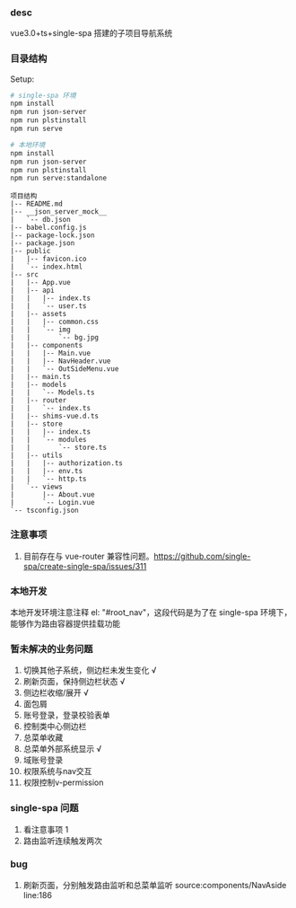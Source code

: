 ### desc

vue3.0+ts+single-spa 搭建的子项目导航系统

### 目录结构

Setup:

```sh
# single-spa 环境
npm install
npm run json-server
npm run plstinstall
npm run serve

# 本地环境
npm install
npm run json-server
npm run plstinstall
npm run serve:standalone
```

```
项目结构
|-- README.md
|-- __json_server_mock__
|   `-- db.json
|-- babel.config.js
|-- package-lock.json
|-- package.json
|-- public
|   |-- favicon.ico
|   `-- index.html
|-- src
|   |-- App.vue
|   |-- api
|   |   |-- index.ts
|   |   `-- user.ts
|   |-- assets
|   |   |-- common.css
|   |   `-- img
|   |       `-- bg.jpg
|   |-- components
|   |   |-- Main.vue
|   |   |-- NavHeader.vue
|   |   `-- OutSideMenu.vue
|   |-- main.ts
|   |-- models
|   |   `-- Models.ts
|   |-- router
|   |   `-- index.ts
|   |-- shims-vue.d.ts
|   |-- store
|   |   |-- index.ts
|   |   `-- modules
|   |       `-- store.ts
|   |-- utils
|   |   |-- authorization.ts
|   |   |-- env.ts
|   |   `-- http.ts
|   `-- views
|       |-- About.vue
|       `-- Login.vue
`-- tsconfig.json
```

### 注意事项

1. 目前存在与 vue-router 兼容性问题。https://github.com/single-spa/create-single-spa/issues/311

### 本地开发

本地开发环境注意注释 el: "#root_nav"，这段代码是为了在 single-spa 环境下，能够作为路由容器提供挂载功能

### 暂未解决的业务问题

1. 切换其他子系统，侧边栏未发生变化 √
2. 刷新页面，保持侧边栏状态 √
3. 侧边栏收缩/展开 √
4. 面包屑
5. 账号登录，登录校验表单
6. 控制类中心侧边栏
7. 总菜单收藏
8. 总菜单外部系统显示 √
9. 域账号登录
10. 权限系统与nav交互
11. 权限控制v-permission

### single-spa 问题

1. 看注意事项 1
2. 路由监听连续触发两次

### bug

1. 刷新页面，分别触发路由监听和总菜单监听 source:components/NavAside line:186
